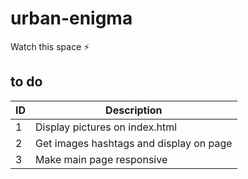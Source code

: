 # urban-enigma
Watch this space :zap:

## to do
| ID | Description |
|----|-------------|
|1|Display pictures on index.html|
|2|Get images hashtags and display on page|
|3|Make main page responsive|
